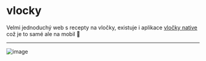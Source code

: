 # vlocky
Velmi jednoduchý web s recepty na vločky, existuje i aplikace [vločky native](https://github.com/MiftikCZ/vlocky_native) což je to samé ale na mobil 🦆

-----

![image](https://user-images.githubusercontent.com/89579269/233446513-c7b7763c-2e55-444c-975b-c56df77148bc.png)
